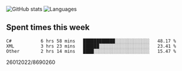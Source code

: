 ![GitHub stats](https://github-readme-stats.vercel.app/api?username=emipa606&theme=github_dark&show_icons=true) 
![Languages](https://github-readme-stats.vercel.app/api/top-langs/?username=emipa606&theme=github_dark&layout=compact)

## Spent times this week
<!--START_SECTION:waka-->

```text
C#           6 hrs 58 mins   ████████████░░░░░░░░░░░░░   48.17 %
XML          3 hrs 23 mins   ██████░░░░░░░░░░░░░░░░░░░   23.41 %
Other        2 hrs 14 mins   ████░░░░░░░░░░░░░░░░░░░░░   15.47 %
```

<!--END_SECTION:waka-->


26012022/8690260
